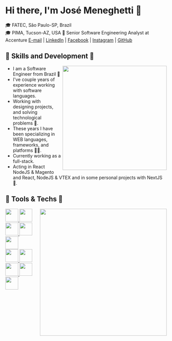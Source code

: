 # Hi there, I'm José Meneghetti 👋                                                                 
🎓 FATEC, São Paulo-SP, Brazil                                       
🎓 PIMA, Tucson-AZ, USA
👷 Senior Software Engineering Analyst at Accenture
[E-mail](mailto:jrmp.dev@gmail.com) | [LinkedIn](https://www.linkedin.com/in/jos%C3%A9-ricardo-meneghetti-pinto-6b049695/) | [Facebook](https://www.facebook.com/zee.meneghetti) | [Instagram](https://www.instagram.com/jose_meneghetti/) | [GitHub](https://github.com/JoseMeneghetti) 


## 📌 Skills and Development 📌

<div align=right>
  <a href="https://github.com/JoseMeneghetti">
    <img width=325 align="right" src="https://github-readme-stats.vercel.app/api/top-langs/?username=JoseMeneghetti&layout=compact&langs_count=7&theme=dark"/>
  </a>
</div>
  
* I am a Software Engineer from Brazil 🏡
* I've couple years of experience working with software languages.
* Working with designing projects, and solving technological problems 👾.
* These years I have been specializing in WEB languages, frameworks, and platforms 🚀✨. 
* Currently working as a full-stack. 
* Acting in React NodeJS & Magento and React, NodeJS & VTEX and in some personal projects with NextJS 🔨. 

## 📌 Tools & Techs 📌

<div align='right'>
  <a href="https://github.com/JoseMeneghetti">
    <img width=396 align='right' src="https://github-readme-stats.vercel.app/api?username=JoseMeneghetti&show_icons=true&theme=dark&include_all_commits=true&count_private=true"/>
</div>
  
<div>
  <img src="https://cdn.jsdelivr.net/gh/devicons/devicon/icons/react/react-original.svg" width="40" height="40" /> 
  <img src="https://cdn.jsdelivr.net/gh/devicons/devicon/icons/nextjs/nextjs-original.svg" width="40" height="40"/>
  <img src="https://cdn.jsdelivr.net/gh/devicons/devicon/icons/tailwindcss/tailwindcss-plain.svg" width="40" height="40"/>  
  <img src="https://cdn.jsdelivr.net/gh/devicons/devicon/icons/typescript/typescript-original.svg" width="40" height="40"/>         
  <img src="https://cdn.jsdelivr.net/gh/devicons/devicon/icons/nodejs/nodejs-original.svg" width="40" height="40" />                            
</div>
<div>
  <img src="https://cdn.jsdelivr.net/gh/devicons/devicon/icons/magento/magento-original.svg" width="40" height="40"/>
  <img src="https://cdn.jsdelivr.net/gh/devicons/devicon/icons/git/git-original.svg" width="40" height="40"/>
  <img src="https://cdn.jsdelivr.net/gh/devicons/devicon/icons/html5/html5-original-wordmark.svg" width="40" height="40"/>
  <img src="https://cdn.jsdelivr.net/gh/devicons/devicon/icons/css3/css3-original-wordmark.svg" width="40" height="40"/>
  <img src="https://cdn.jsdelivr.net/gh/devicons/devicon/icons/javascript/javascript-original.svg" width="40" height="40"/> 
</div>


<!--
**JoseMeneghetti/JoseMeneghetti** is a ✨ _special_ ✨ repository because its `README.md` (this file) appears on your GitHub profile.

Here are some ideas to get you started:

- 🔭 I’m currently working on ...
- 🌱 I’m currently learning ...
- 👯 I’m looking to collaborate on ...
- 🤔 I’m looking for help with ...
- 💬 Ask me about ...
- 📫 How to reach me: ...
- 😄 Pronouns: ...
- ⚡ Fun fact: ...
-->
